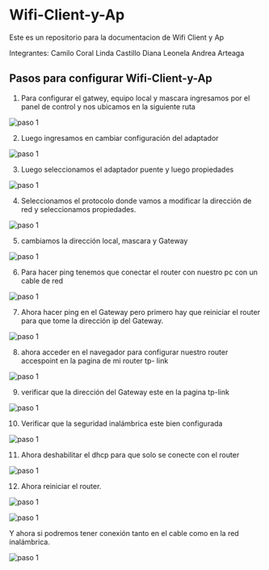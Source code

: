 # Wifi-Client-y-Ap
Este es un repositorio para la documentacion de Wifi Client y Ap

Integrantes:
Camilo Coral 
Linda Castillo
Diana Leonela
Andrea Arteaga

## Pasos para configurar Wifi-Client-y-Ap

1. Para configurar el gatwey, equipo local y mascara ingresamos por el panel de control y nos ubicamos en la siguiente ruta 
 
![paso 1](img/1.png)

2.	Luego ingresamos en cambiar configuración del adaptador

![paso 1](img/2.png)

3.	Luego seleccionamos el adaptador puente y luego propiedades

![paso 1](img/3.png)
 
4.	Seleccionamos el protocolo donde vamos a modificar la dirección de red y seleccionamos propiedades.
 
![paso 1](img/4.png)

5. cambiamos la dirección local, mascara y Gateway

![paso 1](img/5.png)
 
6. Para hacer ping tenemos que conectar el router con nuestro pc con un cable de red

![paso 1](img/6.png)
 
7. Ahora hacer ping en el Gateway pero primero hay que reiniciar el router para que tome la dirección ip del Gateway.

![paso 1](img/7.png)
 
8. ahora acceder en el navegador para configurar nuestro router accespoint en la pagina de  mi router tp- link
 
![paso 1](img/8.png)

9. verificar que la dirección del Gateway este en la pagina tp-link

![paso 1](img/9.png)
 
10. Verificar que la seguridad inalámbrica este bien configurada

![paso 1](img/10.png)

11. Ahora deshabilitar el dhcp para que solo se conecte con el router

![paso 1](img/11.png)
 
12. Ahora reiniciar el router.

![paso 1](img/12.png) 

![paso 1](img/13.png)

Y ahora si podremos tener conexión tanto en el cable como en la red inalámbrica.

![paso 1](img/14.png)
